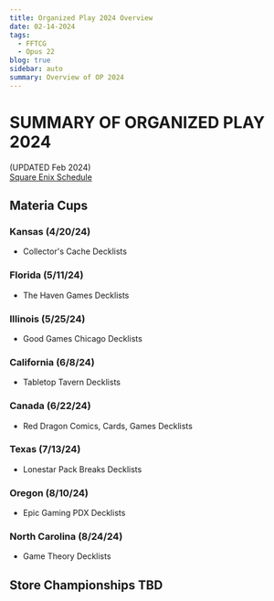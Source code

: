 ```yaml
---
title: Organized Play 2024 Overview
date: 02-14-2024
tags: 
  - FFTCG
  - Opus 22
blog: true
sidebar: auto
summary: Overview of OP 2024
---
```

<TagLinks />

# SUMMARY OF ORGANIZED PLAY 2024

(UPDATED Feb 2024) <br>
<a href="https://fftcg.square-enix-games.com/na/news/fftcg-organized-play-2024">Square Enix Schedule</a>


## Materia Cups

### Kansas (4/20/24)
  * Collector's Cache Decklists
  
### Florida (5/11/24)
  * The Haven Games Decklists
  
### Illinois (5/25/24)
  * Good Games Chicago Decklists
  
### California (6/8/24)
  * Tabletop Tavern Decklists
  
### Canada (6/22/24)
  * Red Dragon Comics, Cards, Games Decklists
  
### Texas (7/13/24)
  * Lonestar Pack Breaks Decklists
  
### Oregon (8/10/24)
  * Epic Gaming PDX Decklists
  
### North Carolina (8/24/24)
  * Game Theory Decklists


## Store Championships TBD
